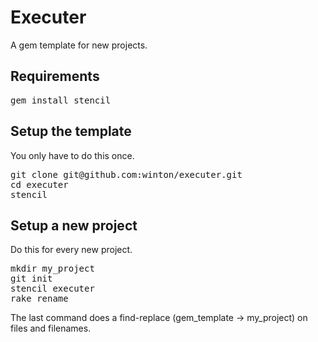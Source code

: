 Executer
===========

A gem template for new projects.

Requirements
------------

<pre>
gem install stencil
</pre>

Setup the template
------------------

You only have to do this once.

<pre>
git clone git@github.com:winton/executer.git
cd executer
stencil
</pre>

Setup a new project
-------------------

Do this for every new project.

<pre>
mkdir my_project
git init
stencil executer
rake rename
</pre>

The last command does a find-replace (gem\_template -> my\_project) on files and filenames.